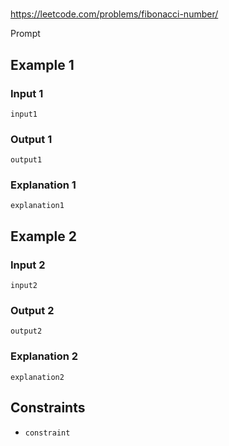 #

<https://leetcode.com/problems/fibonacci-number/>

Prompt

## Example 1

### Input 1

    input1

### Output 1

    output1

### Explanation 1

    explanation1

## Example 2

### Input 2

    input2

### Output 2

    output2

### Explanation 2

    explanation2

## Constraints

- `constraint`
